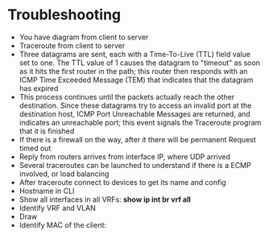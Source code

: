 # Troubleshooting

- You have diagram from client to server
- Traceroute from client to server
- Three datagrams are sent, each with a Time-To-Live (TTL) field value set to one. The TTL value of 1 causes the datagram to "timeout" as soon as it hits the first router in the path; this router then responds with an ICMP Time Exceeded Message (TEM) that indicates that the datagram has expired
- This process continues until the packets actually reach the other destination. Since these datagrams try to access an invalid port at the destination host, ICMP Port Unreachable Messages are returned, and indicates an unreachable port; this event signals the Traceroute program that it is finished
- If there is a firewall on the way, after it there will be permanent Request timed out
- Reply from routers arrives from interface IP, where UDP arrived
- Several traceroutes can be launched to understand if there is a ECMP involved, or load balancing
- After traceroute connect to devices to get its name and config
- Hostname in CLI
- Show all interfaces in all VRFs: **show ip int br vrf all**
- Identify VRF and VLAN
- Draw
- Identify MAC of the client: 

